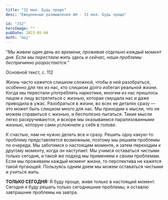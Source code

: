 ```yaml
---
title: "31 мая. Будь проще"
desc: "Ежедневные размышления АН - 31 мая. Будь проще"

id: "152"
heroImage: ""
pubDate: 2023-05-04
moth: "maj"
---
```


_“Мы живем один день во времени, проживая отдельно каждый момент дня. Если мы
перестаем жить здесь и сейчас, наши проблемы беспричинно разрастаются.”_

Основной текст, с. 112

Жизнь часто кажется слишком сложной, чтобы в ней разобраться, особенно для тех
из нас, кто слишком долго избегал реальной жизни. Когда мы перестали
употреблять наркотики, многим из нас пришлось лицом к лицу встретиться с
жизнью, которая смущала нас и даже приводила в ужас. Разобраться в жизни, во
всех ее деталях сразу — это может быть слишком много для нас. Мы приходим к
мысли, что не можем справиться с жизнью, и бесполезно пытаться. Такие мысли
легко раскручиваются, и вскоре мы оказываемся парализованными жизнью, которую
сами усложнили у себя в голове.

К счастью, нам не нужно делать все и сразу. Решить одну какую-то проблему
представляется возможным, поэтому мы решаем проблемы по очереди. Мы заботимся
о настоящем моменте, и затем переходим к другому моменту, когда он наступает.
Мы учимся оставаться чистыми только сегодня, и такой же подход мы применяем к
своим проблемам. Если мы проживаем каждый момент жизни, то перспектива не
кажется такой пугающей. Пользуясь одним днем мы можем оставаться чистыми и
учиться жить.

**ТОЛЬКО СЕГОДНЯ:** Я буду проще, живя только в настоящий момент. Сегодня я
буду решать только сегодняшние проблемы; я оставлю завтрашние проблемы на
завтра.
